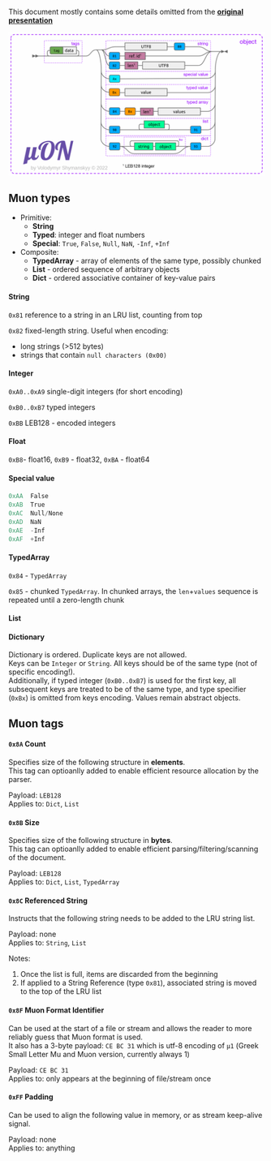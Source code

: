 This document mostly contains some details omitted from the [**original presentation**](https://bit.ly/muon-present)

[![alt tag](muon.png?raw=true)](https://bit.ly/muon-present)

## Muon types

- Primitive:
  - **String**
  - **Typed**: integer and float numbers
  - **Special**: `True`, `False`, `Null`, `NaN`, `-Inf`, `+Inf`
- Composite:
  - **TypedArray** - array of elements of the same type, possibly chunked
  - **List** - ordered sequence of arbitrary objects
  - **Dict** - ordered associative container of key-value pairs

#### String

`0x81` reference to a string in an LRU list, counting from top

`0x82` fixed-length string. Useful when encoding:
- long strings (>512 bytes)
- strings that contain `null characters (0x00)`

#### Integer

`0xA0..0xA9` single-digit integers (for short encoding)

`0xB0..0xB7` typed integers

`0xBB` LEB128 - encoded integers

#### Float

`0xB8`- float16, `0xB9` - float32, `0xBA` - float64

#### Special value

```c
0xAA  False
0xAB  True
0xAC  Null/None
0xAD  NaN
0xAE  -Inf
0xAF  +Inf
```

#### TypedArray

`0x84` - `TypedArray`

`0x85` - chunked `TypedArray`. In chunked arrays, the `len`+`values` sequence is repeated until a zero-length chunk

#### List


#### Dictionary

Dictionary is ordered. Duplicate keys are not allowed.  
Keys can be `Integer` or `String`. All keys should be of the same type (not of specific encoding!).  
Additionally, if typed integer (`0xB0..0xB7`) is used for the first key, all subsequent keys are treated to be of the same type, and type specifier (`0xBx`) is omitted from keys encoding. Values remain abstract objects.

## Muon tags

#### `0x8A` Count

Specifies size of the following structure in **elements**.  
This tag can optioanlly added to enable efficient resource allocation by the parser.

Payload: `LEB128`  
Applies to: `Dict`, `List`

#### `0x8B` Size

Specifies size of the following structure in **bytes**.  
This tag can optioanlly added to enable efficient parsing/filtering/scanning of the document.

Payload: `LEB128`  
Applies to: `Dict`, `List`, `TypedArray`

#### `0x8C` Referenced String

Instructs that the following string needs to be added to the LRU string list.

Payload: none  
Applies to: `String`, `List`

Notes:
1. Once the list is full, items are discarded from the beginning
2. If applied to a String Reference (type `0x81`), associated string is moved to the top of the LRU list

#### `0x8F` Muon Format Identifier

Can be used at the start of a file or stream and allows the reader to more reliably guess that Muon format is used.  
It also has a 3-byte payload: `CE BC 31` which is utf-8 encoding of `μ1` (Greek Small Letter Mu and Muon version, currently always 1)

Payload: `CE BC 31`  
Applies to: only appears at the beginning of file/stream once

#### `0xFF` Padding

Can be used to align the following value in memory, or as stream keep-alive signal.

Payload: none  
Applies to: anything
